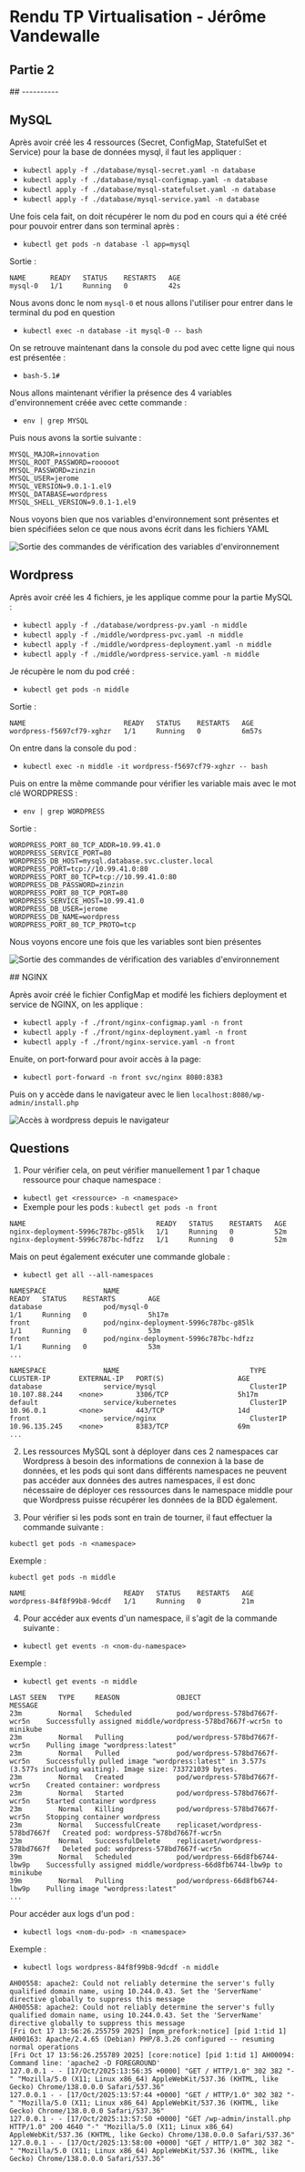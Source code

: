 # Rendu TP Virtualisation - Jérôme Vandewalle

## Partie 2

## ----------

## MySQL

Après avoir créé les 4 ressources (Secret, ConfigMap, StatefulSet et Service) pour la base de données mysql, il faut les appliquer :
- ```kubectl apply -f ./database/mysql-secret.yaml -n database```
- ```kubectl apply -f ./database/mysql-configmap.yaml -n database```
- ```kubectl apply -f ./database/mysql-statefulset.yaml -n database```
- ```kubectl apply -f ./database/mysql-service.yaml -n database```

Une fois cela fait, on doit récupérer le nom du pod en cours qui a été créé pour pouvoir entrer dans son terminal après :

- ```kubectl get pods -n database -l app=mysql```

Sortie :

```
NAME      READY   STATUS    RESTARTS   AGE
mysql-0   1/1     Running   0          42s
```

Nous avons donc le nom ```mysql-0``` et nous allons l'utiliser pour entrer dans le terminal du pod en question

- ```kubectl exec -n database -it mysql-0 -- bash```

On se retrouve maintenant dans la console du pod avec cette ligne qui nous est présentée :

- ```bash-5.1# ```

Nous allons maintenant vérifier la présence des 4 variables d'environnement créée avec cette commande :

- ```env | grep MYSQL```

Puis nous avons la sortie suivante :

```
MYSQL_MAJOR=innovation
MYSQL_ROOT_PASSWORD=rooooot
MYSQL_PASSWORD=zinzin
MYSQL_USER=jerome
MYSQL_VERSION=9.0.1-1.el9
MYSQL_DATABASE=wordpress
MYSQL_SHELL_VERSION=9.0.1-1.el9
```

Nous voyons bien que nos variables d'environnement sont présentes et bien spécifiées selon ce que nous avons écrit dans les fichiers YAML

![Sortie des commandes de vérification des variables d'environnement](images/capture1.png)


## Wordpress

Après avoir créé les 4 fichiers, je les applique comme pour la partie MySQL :

- ```kubectl apply -f ./database/wordpress-pv.yaml -n middle```
- ```kubectl apply -f ./middle/wordpress-pvc.yaml -n middle```
- ```kubectl apply -f ./middle/wordpress-deployment.yaml -n middle```
- ```kubectl apply -f ./middle/wordpress-service.yaml -n middle```

Je récupère le nom du pod créé :

- ```kubectl get pods -n middle```

Sortie :
```
NAME                        READY   STATUS    RESTARTS   AGE
wordpress-f5697cf79-xghzr   1/1     Running   0          6m57s
```

On entre dans la console du pod :

- ```kubectl exec -n middle -it wordpress-f5697cf79-xghzr -- bash```

Puis on entre la même commande pour vérifier les variable mais avec le mot clé WORDPRESS :

- ```env | grep WORDPRESS```

Sortie :

```
WORDPRESS_PORT_80_TCP_ADDR=10.99.41.0
WORDPRESS_SERVICE_PORT=80
WORDPRESS_DB_HOST=mysql.database.svc.cluster.local
WORDPRESS_PORT=tcp://10.99.41.0:80
WORDPRESS_PORT_80_TCP=tcp://10.99.41.0:80
WORDPRESS_DB_PASSWORD=zinzin
WORDPRESS_PORT_80_TCP_PORT=80
WORDPRESS_SERVICE_HOST=10.99.41.0
WORDPRESS_DB_USER=jerome
WORDPRESS_DB_NAME=wordpress
WORDPRESS_PORT_80_TCP_PROTO=tcp
```

Nous voyons encore une fois que les variables sont bien présentes

![Sortie des commandes de vérification des variables d'environnement](images/capture2.png)


## NGINX

Après avoir créé le fichier ConfigMap et modifé les fichiers deployment et service de NGINX, on les applique :

- ```kubectl apply -f ./front/nginx-configmap.yaml -n front```
- ```kubectl apply -f ./front/nginx-deployment.yaml -n front```
- ```kubectl apply -f ./front/nginx-service.yaml -n front```

Enuite, on port-forward pour avoir accès à la page:

- ```kubectl port-forward -n front svc/nginx 8080:8383```

Puis on y accède dans le navigateur avec le lien ```localhost:8080/wp-admin/install.php```

![Accès à wordpress depuis le navigateur](images/capture3.png)


## Questions

1) Pour vérifier cela, on peut vérifier manuellement 1 par 1 chaque ressource pour chaque namespace :

- ```kubectl get <ressource> -n <namespace>```
- Exemple pour les pods : ```kubectl get pods -n front```
```
NAME                                READY   STATUS    RESTARTS   AGE
nginx-deployment-5996c787bc-g85lk   1/1     Running   0          52m
nginx-deployment-5996c787bc-hdfzz   1/1     Running   0          52m
```

Mais on peut également exécuter une commande globale :

- ```kubectl get all --all-namespaces```

```
NAMESPACE              NAME                                             READY   STATUS    RESTARTS        AGE
database               pod/mysql-0                                      1/1     Running   0               5h17m
front                  pod/nginx-deployment-5996c787bc-g85lk            1/1     Running   0               53m
front                  pod/nginx-deployment-5996c787bc-hdfzz            1/1     Running   0               53m
...

NAMESPACE              NAME                                TYPE        CLUSTER-IP       EXTERNAL-IP   PORT(S)                  AGE
database               service/mysql                       ClusterIP   10.107.88.244    <none>        3306/TCP                 5h17m
default                service/kubernetes                  ClusterIP   10.96.0.1        <none>        443/TCP                  14d
front                  service/nginx                       ClusterIP   10.96.135.245    <none>        8383/TCP                 69m
...

```


2) Les ressources MySQL sont à déployer dans ces 2 namespaces car Wordpress à besoin des informations de connexion à la base de données, et les pods qui sont dans différents namespaces ne peuvent pas accéder aux données des autres namespaces, il est donc nécessaire de déployer ces ressources dans le namespace middle pour que Wordpress puisse récupérer les données de la BDD également.

3) Pour vérifier si les pods sont en train de tourner, il faut effectuer la commande suivante :

```kubectl get pods -n <namespace>```

Exemple :

```kubectl get pods -n middle```

```
NAME                        READY   STATUS    RESTARTS   AGE
wordpress-84f8f99b8-9dcdf   1/1     Running   0          21m
```

4) Pour accéder aux events d'un namespace, il s'agit de la commande suivante :

- ```kubectl get events -n <nom-du-namespace>```

Exemple :

- ```kubectl get events -n middle```

```
LAST SEEN   TYPE     REASON              OBJECT                            MESSAGE
23m         Normal   Scheduled           pod/wordpress-578bd7667f-wcr5n    Successfully assigned middle/wordpress-578bd7667f-wcr5n to minikube
23m         Normal   Pulling             pod/wordpress-578bd7667f-wcr5n    Pulling image "wordpress:latest"
23m         Normal   Pulled              pod/wordpress-578bd7667f-wcr5n    Successfully pulled image "wordpress:latest" in 3.577s (3.577s including waiting). Image size: 733721039 bytes.
23m         Normal   Created             pod/wordpress-578bd7667f-wcr5n    Created container: wordpress
23m         Normal   Started             pod/wordpress-578bd7667f-wcr5n    Started container wordpress
23m         Normal   Killing             pod/wordpress-578bd7667f-wcr5n    Stopping container wordpress
23m         Normal   SuccessfulCreate    replicaset/wordpress-578bd7667f   Created pod: wordpress-578bd7667f-wcr5n
23m         Normal   SuccessfulDelete    replicaset/wordpress-578bd7667f   Deleted pod: wordpress-578bd7667f-wcr5n
39m         Normal   Scheduled           pod/wordpress-66d8fb6744-lbw9p    Successfully assigned middle/wordpress-66d8fb6744-lbw9p to minikube
39m         Normal   Pulling             pod/wordpress-66d8fb6744-lbw9p    Pulling image "wordpress:latest"
...
```

Pour accéder aux logs d'un pod :

- ```kubectl logs <nom-du-pod> -n <namespace>```

Exemple :

- ```kubectl logs wordpress-84f8f99b8-9dcdf -n middle```

```
AH00558: apache2: Could not reliably determine the server's fully qualified domain name, using 10.244.0.43. Set the 'ServerName' directive globally to suppress this message
AH00558: apache2: Could not reliably determine the server's fully qualified domain name, using 10.244.0.43. Set the 'ServerName' directive globally to suppress this message
[Fri Oct 17 13:56:26.255759 2025] [mpm_prefork:notice] [pid 1:tid 1] AH00163: Apache/2.4.65 (Debian) PHP/8.3.26 configured -- resuming normal operations
[Fri Oct 17 13:56:26.255789 2025] [core:notice] [pid 1:tid 1] AH00094: Command line: 'apache2 -D FOREGROUND'
127.0.0.1 - - [17/Oct/2025:13:56:35 +0000] "GET / HTTP/1.0" 302 382 "-" "Mozilla/5.0 (X11; Linux x86_64) AppleWebKit/537.36 (KHTML, like Gecko) Chrome/138.0.0.0 Safari/537.36"
127.0.0.1 - - [17/Oct/2025:13:57:44 +0000] "GET / HTTP/1.0" 302 382 "-" "Mozilla/5.0 (X11; Linux x86_64) AppleWebKit/537.36 (KHTML, like Gecko) Chrome/138.0.0.0 Safari/537.36"
127.0.0.1 - - [17/Oct/2025:13:57:50 +0000] "GET /wp-admin/install.php HTTP/1.0" 200 4640 "-" "Mozilla/5.0 (X11; Linux x86_64) AppleWebKit/537.36 (KHTML, like Gecko) Chrome/138.0.0.0 Safari/537.36"
127.0.0.1 - - [17/Oct/2025:13:58:00 +0000] "GET / HTTP/1.0" 302 382 "-" "Mozilla/5.0 (X11; Linux x86_64) AppleWebKit/537.36 (KHTML, like Gecko) Chrome/138.0.0.0 Safari/537.36"
```

